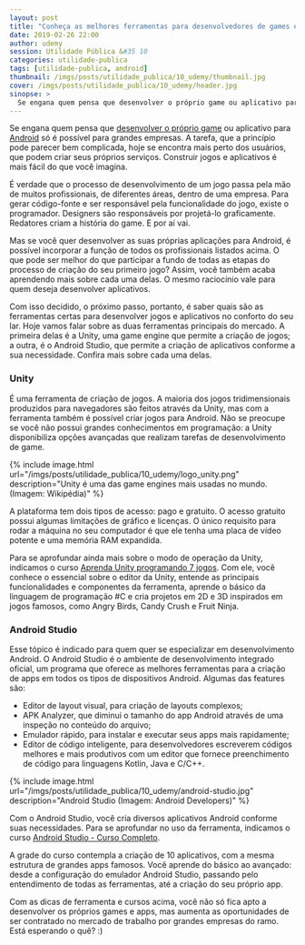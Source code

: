 ```yaml
---
layout: post
title: "Conheça as melhores ferramentas para desenvolvedores de games e apps Android"
date: 2019-02-26 22:00
author: udemy
session: Utilidade Pública &#35 10
categories: utilidade-publica
tags: [utilidade-publica, android]
thumbnail: /imgs/posts/utilidade_publica/10_udemy/thumbnail.jpg
cover: /imgs/posts/utilidade_publica/10_udemy/header.jpg
sinopse: >
  Se engana quem pensa que desenvolver o próprio game ou aplicativo para Android só é possível para grandes empresas. A tarefa, que a princípio pode parecer bem complicada, hoje se encontra mais perto dos usuários, que podem criar seus próprios serviços. Construir jogos e aplicativos é mais fácil do que você imagina.
---
```


Se engana quem pensa que [desenvolver o próprio game](https://www.udemy.com/curso-completo-unity-3d/) ou aplicativo para [Android](https://www.udemy.com/curso-completo-desenvolvedor-android/) só é possível para grandes empresas. A tarefa, que a princípio pode parecer bem complicada, hoje se encontra mais perto dos usuários, que podem criar seus próprios serviços. Construir jogos e aplicativos é mais fácil do que você imagina.

É verdade que o processo de desenvolvimento de um jogo passa pela mão de muitos profissionais, de diferentes áreas, dentro de uma empresa. Para gerar código-fonte e ser responsável pela funcionalidade do jogo, existe o programador. Designers são responsáveis por projetá-lo graficamente. Redatores criam a história do game. E por aí vai.

Mas se você quer desenvolver as suas próprias aplicações para Android, é possível incorporar a função de todos os profissionais listados acima. O que pode ser melhor do que participar a fundo de todas as etapas do processo de criação do seu primeiro jogo? Assim, você também acaba aprendendo mais sobre cada uma delas. O mesmo raciocínio vale para quem deseja desenvolver aplicativos.

Com isso decidido, o próximo passo, portanto, é saber quais são as ferramentas certas para desenvolver jogos e aplicativos no conforto do seu lar. Hoje vamos falar sobre as duas ferramentas principais do mercado. A primeira delas é a Unity, uma game engine que permite a criação de jogos; a outra, é o Android Studio, que permite a criação de aplicativos conforme a sua necessidade. Confira mais sobre cada uma delas.

### Unity

É uma ferramenta de criação de jogos. A maioria dos jogos tridimensionais produzidos para navegadores são feitos através da Unity, mas com a ferramenta também é possível criar jogos para Android. Não se preocupe se você não possui grandes conhecimentos em programação: a Unity disponibiliza opções avançadas que realizam tarefas de desenvolvimento de game.

{% include image.html
  url="/imgs/posts/utilidade_publica/10_udemy/logo_unity.png"
  description="Unity é uma das game engines mais usadas no mundo. (Imagem: Wikipédia)" %}

A plataforma tem dois tipos de acesso: pago e gratuito. O acesso gratuito possui algumas limitações de gráfico e licenças. O único requisito para rodar a máquina no seu computador é que ele tenha uma placa de vídeo potente e uma memória RAM expandida.

Para se aprofundar ainda mais sobre o modo de operação da Unity, indicamos o curso [Aprenda Unity programando 7 jogos](https://www.udemy.com/curso-completo-unity-3d/). Com ele, você conhece o essencial sobre o editor da Unity, entende as principais funcionalidades e componentes da ferramenta, aprende o básico da linguagem de programação #C e cria projetos em 2D e 3D inspirados em jogos famosos, como Angry Birds, Candy Crush e Fruit Ninja.

### Android Studio

Esse tópico é indicado para quem quer se especializar em desenvolvimento Android. O Android Studio é o ambiente de desenvolvimento integrado oficial, um programa que oferece as melhores ferramentas para a criação de apps em todos os tipos de dispositivos Android. Algumas das features são:

- Editor de layout visual, para criação de layouts complexos;
- APK Analyzer, que diminui o tamanho do app Android através de uma inspeção no conteúdo do arquivo;
- Emulador rápido, para instalar e executar seus apps mais rapidamente;
- Editor de código inteligente, para desenvolvedores escreverem códigos melhores e mais produtivos com um editor que fornece preenchimento de código para linguagens Kotlin, Java e C/C++.

{% include image.html
  url="/imgs/posts/utilidade_publica/10_udemy/android-studio.jpg"
  description="Android Studio (Imagem: Android Developers)" %}

Com o Android Studio, você cria diversos aplicativos Android conforme suas necessidades. Para se aprofundar no uso da ferramenta, indicamos o curso [Android Studio - Curso Completo](https://www.udemy.com/curso-completo-desenvolvedor-android/).

A grade do curso contempla a criação de 10 aplicativos, com a mesma estrutura de grandes apps famosos. Você aprende do básico ao avançado: desde a configuração do emulador Android Studio, passando pelo entendimento de todas as ferramentas, até a criação do seu próprio app.

Com as dicas de ferramenta e cursos acima, você não só fica apto a desenvolver os próprios games e apps, mas aumenta as oportunidades de ser contratado no mercado de trabalho por grandes empresas do ramo. Está esperando o quê? :)
